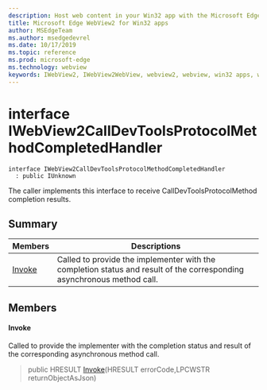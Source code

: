```yaml
---
description: Host web content in your Win32 app with the Microsoft Edge WebView2 control
title: Microsoft Edge WebView2 for Win32 apps
author: MSEdgeTeam
ms.author: msedgedevrel
ms.date: 10/17/2019
ms.topic: reference
ms.prod: microsoft-edge
ms.technology: webview
keywords: IWebView2, IWebView2WebView, webview2, webview, win32 apps, win32, edge
---
```


# interface IWebView2CallDevToolsProtocolMethodCompletedHandler 

```
interface IWebView2CallDevToolsProtocolMethodCompletedHandler
  : public IUnknown
```

The caller implements this interface to receive CallDevToolsProtocolMethod completion results.

## Summary

 Members                        | Descriptions
--------------------------------|---------------------------------------------
[Invoke](#invoke) | Called to provide the implementer with the completion status and result of the corresponding asynchronous method call.

## Members

#### Invoke 

Called to provide the implementer with the completion status and result of the corresponding asynchronous method call.

> public HRESULT [Invoke](#invoke)(HRESULT errorCode,LPCWSTR returnObjectAsJson)

